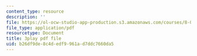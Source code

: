 ```yaml
---
content_type: resource
description: ''
file: https://ol-ocw-studio-app-production.s3.amazonaws.com/courses/8-01sc-classical-mechanics-fall-2016/b26df9de8c4dedf9961ad7ddc7660da5_IWD-Aue6aIk.pdf
file_type: application/pdf
resourcetype: Document
title: 3play pdf file
uid: b26df9de-8c4d-edf9-961a-d7ddc7660da5
---
```

